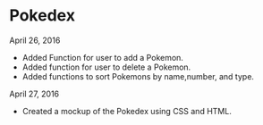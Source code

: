 # Pokedex


April 26, 2016

- Added Function for user to add a Pokemon.
- Added function for user to delete a Pokemon.
- Added functions to sort Pokemons by name,number, and type.


April 27, 2016

- Created a mockup of the Pokedex using CSS and HTML.